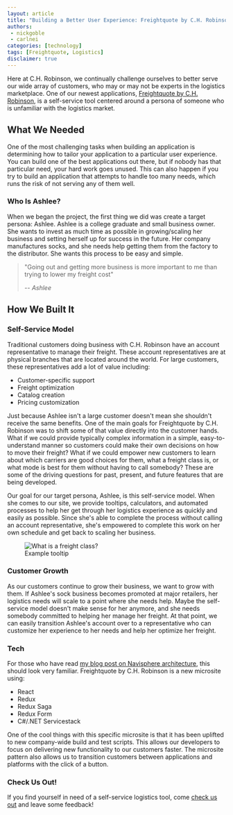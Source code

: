 ```yaml
---
layout: article
title: "Building a Better User Experience: Freightquote by C.H. Robinson"
authors:
 - nickgoble
 - carlnei
categories: [technology]
tags: [Freightquote, Logistics]
disclaimer: true
---
```


Here at C.H. Robinson, we continually challenge ourselves to better serve our wide array of customers, who may or may not be experts in the logistics marketplace. One of our newest applications, [Freightquote by C.H. Robinson](https://freightquote.com/book), is a self-service tool centered around a persona of someone who is unfamiliar with the logistics market.

## What We Needed

One of the most challenging tasks when building an application is determining how to tailor your application to a particular user experience. You can build one of the best applications out there, but if nobody has that particular need, your hard work goes unused. This can also happen if you try to build an application that attempts to handle too many needs, which runs the risk of not serving any of them well.

### Who Is Ashlee?

When we began the project, the first thing we did was create a target persona: Ashlee. Ashlee is a college graduate and small business owner. She wants to invest as much time as possible in growing/scaling her business and setting herself up for success in the future.  Her company manufactures socks, and she needs help getting them from the factory to the distributor. She wants this process to be easy and simple.

> "Going out and getting more business is more important to me than trying to lower my freight cost"
>
> -- <cite>Ashlee</cite>

## How We Built It
### Self-Service Model

Traditional customers doing business with C.H. Robinson have an account representative to manage their freight. These account representatives are at physical branches that are located around the world. For large customers, these representatives add a lot of value including:
- Customer-specific support
- Freight optimization
- Catalog creation
- Pricing customization

Just because Ashlee isn't a large customer doesn't mean she shouldn't receive the same benefits. One of the main goals for Freightquote by C.H. Robinson was to shift some of that value directly into the customer hands. What if we could provide typically complex information in a simple, easy-to-understand manner so customers could make their own decisions on how to move their freight? What if we could empower new customers to learn about which carriers are good choices for them, what a freight class is, or what mode is best for them without having to call somebody? These are some of the driving questions for past, present, and future features that are being developed.

Our goal for our target persona, Ashlee, is this self-service model. When she comes to our site, we provide tooltips, calculators, and automated processes to help her get through her logistics experience as quickly and easily as possible. Since she's able to complete the process without calling an account representative, she's empowered to complete this work on her own schedule and get back to scaling her business.

<figure>
	<img src="{{site.url}}{{site.baseurl}}/images/posts/2019/freight-class-tooltip.png" alt="What is a freight class?" aria-label="Explanation of what freight class is, how it's calculated, and some examples.">
	<figcaption>Example tooltip</figcaption>
</figure>

### Customer Growth

As our customers continue to grow their business, we want to grow with them. If Ashlee's sock business becomes promoted at major retailers, her logistics needs will scale to a point where she needs help. Maybe the self-service model doesn't make sense for her anymore, and she needs somebody committed to helping her manage her freight. At that point, we can easily transition Ashlee's account over to a representative who can customize her experience to her needs and help her optimize her freight.

### Tech

For those who have read [my blog post on Navisphere architecture](https://engineering.chrobinson.com/technology/navisphere-transformation/), this should look very familiar. Freightquote by C.H. Robinson is a new microsite using:
- React
- Redux
- Redux Saga
- Redux Form
- C#/.NET Servicestack

One of the cool things with this specific microsite is that it has been uplifted to new company-wide build and test scripts. This allows our developers to focus on delivering new functionality to our customers faster. The microsite pattern also allows us to transition customers between applications and platforms with the click of a button.

### Check Us Out!

If you find yourself in need of a self-service logistics tool, come [check us out](https://freightquote.com/book) and leave some feedback!
